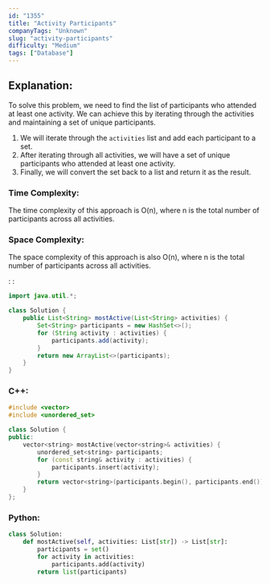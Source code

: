 ```yaml
---
id: "1355"
title: "Activity Participants"
companyTags: "Unknown"
slug: "activity-participants"
difficulty: "Medium"
tags: ["Database"]
---
```


## Explanation:

To solve this problem, we need to find the list of participants who attended at least one activity. We can achieve this by iterating through the activities and maintaining a set of unique participants.

1. We will iterate through the `activities` list and add each participant to a set.
2. After iterating through all activities, we will have a set of unique participants who attended at least one activity.
3. Finally, we will convert the set back to a list and return it as the result.

### Time Complexity:
The time complexity of this approach is O(n), where n is the total number of participants across all activities.

### Space Complexity:
The space complexity of this approach is also O(n), where n is the total number of participants across all activities.

:
:
```java
import java.util.*;

class Solution {
    public List<String> mostActive(List<String> activities) {
        Set<String> participants = new HashSet<>();
        for (String activity : activities) {
            participants.add(activity);
        }
        return new ArrayList<>(participants);
    }
}
```

### C++:
```cpp
#include <vector>
#include <unordered_set>

class Solution {
public:
    vector<string> mostActive(vector<string>& activities) {
        unordered_set<string> participants;
        for (const string& activity : activities) {
            participants.insert(activity);
        }
        return vector<string>(participants.begin(), participants.end());
    }
};
```

### Python:
```python
class Solution:
    def mostActive(self, activities: List[str]) -> List[str]:
        participants = set()
        for activity in activities:
            participants.add(activity)
        return list(participants)
```